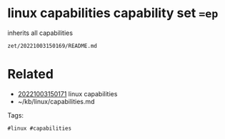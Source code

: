 # linux capabilities capability set `=ep`
inherits all capabilities

` zet/20221003150169/README.md `

# Related

- [20221003150171](/zet/20221003150171/README.md) linux capabilities
- ~/kb/linux/capabilities.md

Tags:

    #linux #capabilities 
